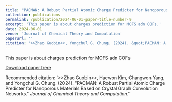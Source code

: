 ```yaml
---
title: "PACMAN: A Robust Partial Atomic Charge Predicter for Nanoporous Materials Based on Crystal Graph Convolution Networks"
collection: publications
permalink: /publication/2024-06-01-paper-title-number-9
excerpt: 'This paper is about charges prediction for MOFS adn COFs.'
date: 2024-06-01
venue: 'Journal of Chemical Theory and Computation'
paperurl: ''
citation: '>>Zhao Guobin<<, Yongchul G. Chung. (2024). &quot;PACMAN: A Robust Partial Atomic Charge Predicter for Nanoporous Materials Based on Crystal Graph Convolution Networks.&quot; <i>Journal of Chemical Theory and Computation</i>.'
---
```

This paper is about charges prediction for MOFS adn COFs

[Download paper here](https://pubs.acs.org/doi/10.1021/acs.jctc.4c00434)

Recommended citation: '>>Zhao Guobin<<, Haewon Kim, Changwon Yang, and Yongchul G. Chung. (2024). &quot;PACMAN: A Robust Partial Atomic Charge Predicter for Nanoporous Materials Based on Crystal Graph Convolution Networks.&quot; <i>Journal of Chemical Theory and Computation</i>.'

